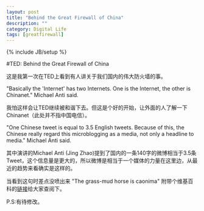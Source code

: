 ```yaml
---
layout: post
title: "Behind the Great Firewall of China"
description: ""
category: Digital Life
tags: [greatfirewall]
---
```

{% include JB/setup %}

#TED: Behind the Great Firewall of China

这是我第一次在TED上看到有人讲关于我们国内的伟大防火墙的事。

"Basically the 'Internet' has two Internets. One is the Internet, the other is Chinanet." Michael Anti said.

我怕这样会让TED继续被和谐下去。但这是个好的开始，让外面的人了解一下Chinanet（此处并不指中国电信）。

"One Chinese tweet is equal to 3.5 English tweets. Because of this, the Chinese really regard this microblogging as a media, not only a headline to media." Michael Anti said.

其中演讲的Michael Anti (Jing Zhao)提到了国内的一条140字的微博相当于3.5条Tweet，这个信息量是更大的，所以微博是相当于一个媒体的力量在这里边，从最近的趋势来看确实是这样的。

当看到这句时差点没喷出来 "The grass-mud horse is caonima" 附带个维基百科的[链接](http://en.wikipedia.org/wiki/Caonima)给大家查阅下。

P.S:有待修改。